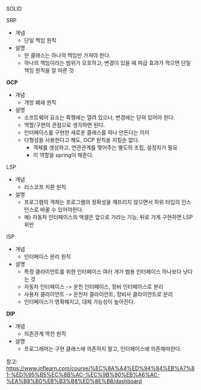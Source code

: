 SOLID

SRP
- 개념
  - 단일 책임 원칙
- 설명
  - 한 클래스는 하나의 책임만 가져야 한다. 
  - 하나의 책임이라는 범위가 모호하고, 변경이 있을 때 파급 효과가 적으면 단일 책임 원칙을 잘 따른 것

**OCP**
- 개념
  - 개방 폐쇄 원칙
 - 설명
    - 소프트웨어 요소는 확젱에는 열려 있으나, 변경에는 닫혀 있어야 한다.
    - 역할/구현의 관점으로 생각하면 된다.
    - 인터페이스를 구현한 새로운 클래스를 하나 만든다는 의미
    - 다형성을 사용한다고 해도, OCP 원칙을 지킬순 없다.
      - 객체를 생성하고, 연관관계를 맺어주는 별도의 조립, 설정자가 필요
      - 이 역할을 spring이 해준다.

LSP
- 개념
  - 리스코프 치환 원칙
- 설명
  - 프로그램의 객체는 프로그램의 정확성을 깨뜨리지 않으면서 하위 타입의 인스턴스로 바꿀 수 있어야한다.
  - 예) 자동차 인터페이스의 엑셀은 앞으로 가라는 기능, 뒤로 가게 구현하면 LSP 위반


ISP
- 개념
  - 인터페이스 분리 원칙
- 설명
  - 특정 클라이언트를 위한 인터페이스 여러 개가 범용 인터페이스 하나보다 낫다는 것
  - 자동차 인터페이스 -> 운전 인터페이스, 정비 인터페이스로 분리
  - 사용자 클라이언트 -> 운전자 클라이언트, 정비사 클라이언트로 분리
  - 인터페이스가 명확해지고, 대체 가능성이 높아진다.  


**DIP**
- 개념
  - 의존관계 역전 원칙
- 설명
  - 프로그래머는 구현 클래스에 의존하지 말고, 인터페이스에 의존해야한다. 


참고: https://www.inflearn.com/course/%EC%8A%A4%ED%94%84%EB%A7%81-%ED%95%B5%EC%8B%AC-%EC%9B%90%EB%A6%AC-%EA%B8%B0%EB%B3%B8%ED%8E%B8/dashboard

